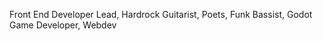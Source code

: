 Front End Developer Lead, Hardrock Guitarist, Poets, Funk Bassist, Godot Game Developer, Webdev

<!---
hernandack/hernandack is a ✨ special ✨ repository because its `README.md` (this file) appears on your GitHub profile.
You can click the Preview link to take a look at your changes.
--->
